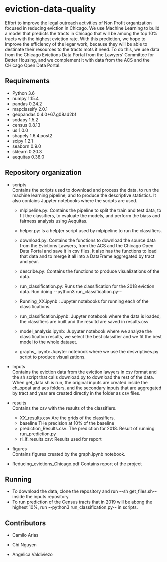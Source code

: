 # eviction-data-quality
Effort to improve the legal outreach activities of Non Profit organization focused in reducing eviction in Chicago. We use Machine Learning to build a model that predicts the tracts in Chicago that will be among the top 10% tracts with the highest eviction rate. With this prediction, we hope to improve the efficiency of the legar work, because they will be able to destinate their resources to the tracts mots it need. To do this, we use data from the Chicago Evictions Data Portal from the Lawyers’ Committee for Better Housing, and we complement it with data from the ACS and the CHicago Open Data Portal.


## Requirements
- Python 3.6
- numpy 1.15.4
- pandas 0.24.2
- mapclassify 2.0.1
- geopandas 0.4.0+67.g08ad2bf
- sodapy 1.5.2
- census 0.8.13
- us 1.0.0 
- shapely 1.6.4.post2
- scipy 1.2.1
- seaborn 0.9.0
- sklearn 0.20.3 
- aequitas 0.38.0

## Repository organization

- scripts\
Contains the scripts used to download and process the data, to run the machine learning pipeline, and to produce the descriptive statistics. It also contains Jupyter notebooks where the scripts are used.
	- mlpipeline.py: Contains the pipeline to split the train and test data, to fit the classifiers, to evaluate the models, and perform the biass and fairness analysis using Aequitas.

	- helper.py: Is a help[er script used by mlpipeline to run the classifiers.

	- download.py: Contains the functions to download the source data from the Evictions Lawyers, from the ACS and the Chicago Open Data Portal and save it in csv files. It also has the functions to load that data and to merge it all into a DataFrame aggregated by tract and year.

	- describe.py: Contains the functions to produce visualizations of the data.

	- run_classification.py: Runs the classification for the 2018 eviction data. Run doing --python3 run_classification.py--

	- Running_XX.ipynb : Jupyter notebooks for running each of the classifications.

	- run_classification.ipynb: Jupyter notebook where the data is loaded, the classifiers are built and the resultd are saved in results.csv

	- model_analysis.ipynb: Jupyuter notebook where we analyze the classification results, we select the best classifier and we fit the best model to the whole dataset.

	- graphs_.ipynb: Jupyter notebook where we use the desvriptives.py script to produce visualizations.

- Inputs\
Contains the eviction data from the eviction lawyers in csv format and the sh script that calls download.py to download the rest of the data. When get_data.sh is run, the original inputs are created inside the ch_opdat and acs folders, and the secondary inputs that are aggregated by tract and year are created directly in the folder as csv files.

- results\
Contains the csv with the results of the classifiers.
	- XX_results.csv Are the grids of the classifiers.
	- baseline THe precision at 10% of the baseline
	- prediction_Results.csv: The prediction for 2018. Result of running run_prediction,py
	- rl_lf_results.csv: Results used for report

- figures\
Contains figures created by the graph.ipynb notebook.

- Reducing_evictions_Chicago.pdf
Contains report of the project

## Running
- To download the data, clone the repository and run --sh get_files.sh-- inside the inputs repository.
- To run prediction of the Census tracts that in 2019 will be abong the highest 10%, run --python3 run_classification.py-- in scripts.

## Contributors
- Camilo Arias

- Chi Nguyen

- Angelica Valdiviezo

